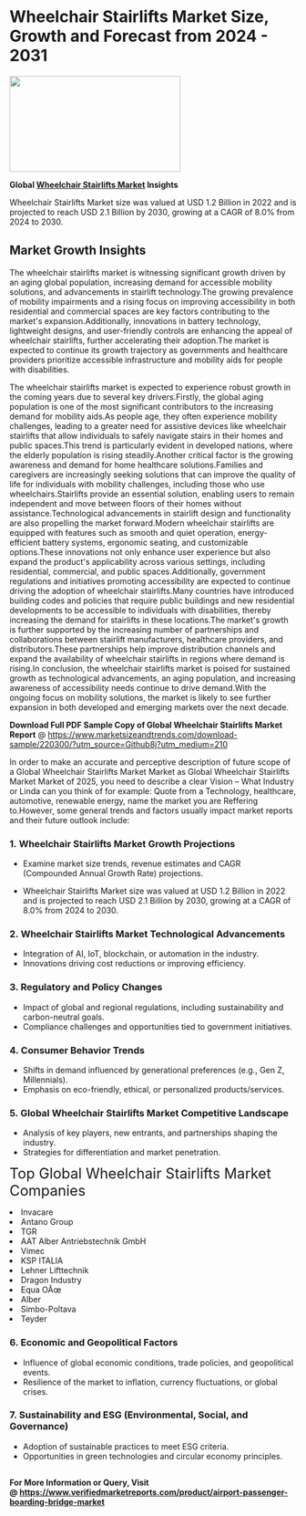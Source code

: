 <H1>Wheelchair Stairlifts Market Size, Growth and Forecast from 2024 - 2031</H1><img class="aligncenter size-medium wp-image-584254" src="https://thirdeyenews.in/wp-content/uploads/2024/09/Global-Market-Research-300x168.jpeg" alt="" width="300" height="168" /><p><strong>Global&nbsp;<a href="https://www.marketsizeandtrends.com/download-sample/220300/?utm_source=Github8j?utm_medium=210">Wheelchair Stairlifts Market</a> Insights</strong></p><p>Wheelchair Stairlifts Market size was valued at USD 1.2 Billion in 2022 and is projected to reach USD 2.1 Billion by 2030, growing at a CAGR of 8.0% from 2024 to 2030.</p><p><h2>Market Growth Insights</h2> <p>The wheelchair stairlifts market is witnessing significant growth driven by an aging global population, increasing demand for accessible mobility solutions, and advancements in stairlift technology.The growing prevalence of mobility impairments and a rising focus on improving accessibility in both residential and commercial spaces are key factors contributing to the market's expansion.Additionally, innovations in battery technology, lightweight designs, and user-friendly controls are enhancing the appeal of wheelchair stairlifts, further accelerating their adoption.The market is expected to continue its growth trajectory as governments and healthcare providers prioritize accessible infrastructure and mobility aids for people with disabilities.</p> <p>The wheelchair stairlifts market is expected to experience robust growth in the coming years due to several key drivers.Firstly, the global aging population is one of the most significant contributors to the increasing demand for mobility aids.As people age, they often experience mobility challenges, leading to a greater need for assistive devices like wheelchair stairlifts that allow individuals to safely navigate stairs in their homes and public spaces.This trend is particularly evident in developed nations, where the elderly population is rising steadily.Another critical factor is the growing awareness and demand for home healthcare solutions.Families and caregivers are increasingly seeking solutions that can improve the quality of life for individuals with mobility challenges, including those who use wheelchairs.Stairlifts provide an essential solution, enabling users to remain independent and move between floors of their homes without assistance.Technological advancements in stairlift design and functionality are also propelling the market forward.Modern wheelchair stairlifts are equipped with features such as smooth and quiet operation, energy-efficient battery systems, ergonomic seating, and customizable options.These innovations not only enhance user experience but also expand the product's applicability across various settings, including residential, commercial, and public spaces.Additionally, government regulations and initiatives promoting accessibility are expected to continue driving the adoption of wheelchair stairlifts.Many countries have introduced building codes and policies that require public buildings and new residential developments to be accessible to individuals with disabilities, thereby increasing the demand for stairlifts in these locations.The market's growth is further supported by the increasing number of partnerships and collaborations between stairlift manufacturers, healthcare providers, and distributors.These partnerships help improve distribution channels and expand the availability of wheelchair stairlifts in regions where demand is rising.In conclusion, the wheelchair stairlifts market is poised for sustained growth as technological advancements, an aging population, and increasing awareness of accessibility needs continue to drive demand.With the ongoing focus on mobility solutions, the market is likely to see further expansion in both developed and emerging markets over the next decade.<p><span class=""><strong>Download Full PDF Sample Copy of Global Wheelchair Stairlifts Market Report</strong> @ <a href="https://www.marketsizeandtrends.com/download-sample/220300/?utm_source=Github8j?utm_medium=210" target="_blank">https://www.marketsizeandtrends.com/download-sample/220300/?utm_source=Github8j?utm_medium=210</a></span></p><p>In order to make an accurate and perceptive description of future scope of a Global&nbsp;Wheelchair Stairlifts Market Market as Global&nbsp;Wheelchair Stairlifts Market Market of 2025, you need to describe a clear Vision &ndash; What Industry or Linda can you think of for example: Quote from a Technology, healthcare, automotive, renewable energy, name the market you are Reffering to.However, some general trends and factors usually impact market reports and their future outlook include:</p><h3>1.&nbsp;<strong>Wheelchair Stairlifts Market Growth Projections</strong></h3><ul><li>Examine market size trends, revenue estimates and CAGR (Compounded Annual Growth Rate) projections.</li><li><p>Wheelchair Stairlifts Market size was valued at USD 1.2 Billion in 2022 and is projected to reach USD 2.1 Billion by 2030, growing at a CAGR of 8.0% from 2024 to 2030.</p></li></ul><h3>2.&nbsp;<strong>Wheelchair Stairlifts Market Technological Advancements</strong></h3><ul><li>Integration of AI, IoT, blockchain, or automation in the industry.</li><li>Innovations driving cost reductions or improving efficiency.</li></ul><h3>3.&nbsp;<strong>Regulatory and Policy Changes</strong></h3><ul><li>Impact of global and regional regulations, including sustainability and carbon-neutral goals.</li><li>Compliance challenges and opportunities tied to government initiatives.</li></ul><h3>4.&nbsp;<strong>Consumer Behavior Trends</strong></h3><ul><li>Shifts in demand influenced by generational preferences (e.g., Gen Z, Millennials).</li><li>Emphasis on eco-friendly, ethical, or personalized products/services.</li></ul><h3>5.&nbsp;<strong>Global Wheelchair Stairlifts Market Competitive Landscape</strong></h3><ul><li>Analysis of key players, new entrants, and partnerships shaping the industry.</li><li>Strategies for differentiation and market penetration.</li></ul><p data-pm-slice="1 1 []"><span style="color: inherit; font-family: inherit; font-size: 25px;">Top Global Wheelchair Stairlifts Market Companies</span></p><div class="" data-test-id=""><p><li>Invacare</li><li> Antano Group</li><li> TGR</li><li> AAT Alber Antriebstechnik GmbH</li><li> Vimec</li><li> KSP ITALIA</li><li> Lehner Lifttechnik</li><li> Dragon Industry</li><li> Equa OÃœ</li><li> Alber</li><li> Simbo-Poltava</li><li> Teyder</li></p></div><h3>6.&nbsp;<strong>Economic and Geopolitical Factors</strong></h3><ul><li>Influence of global economic conditions, trade policies, and geopolitical events.</li><li>Resilience of the market to inflation, currency fluctuations, or global crises.</li></ul><h3>7.&nbsp;<strong>Sustainability and ESG (Environmental, Social, and Governance)</strong></h3><ul><li>Adoption of sustainable practices to meet ESG criteria.</li><li>Opportunities in green technologies and circular economy principles.</li></ul><h2><strong style="font-size: 14px;">For More Information or Query, Visit @&nbsp;</strong><a style="background-color: #ffffff; font-size: 14px;" href="https://www.marketsizeandtrends.com/report/wheelchair-stairlifts-market/" target="_blank">https://www.verifiedmarketreports.com/product/airport-passenger-boarding-bridge-market</a></h2>